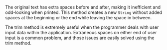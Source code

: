 The original text has extra spaces before and after, making it inefficient and odd-looking when printed. This method creates a new `String` without added spaces at the beginning or the end while leaving the space in between.

The trim method is extremely useful when the programmer deals with user input data within the application. Extraneous spaces on either end of user input is a common problem, and those issues are easily solved using the trim method.

